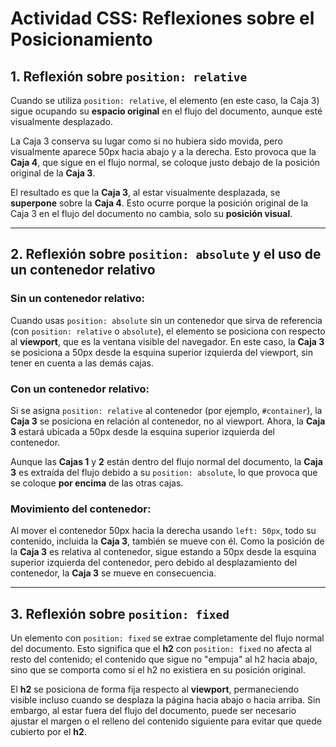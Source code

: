 # Actividad CSS: Reflexiones sobre el Posicionamiento

## 1. Reflexión sobre `position: relative`

Cuando se utiliza `position: relative`, el elemento (en este caso, la Caja 3) sigue ocupando su **espacio original** en el flujo del documento, aunque esté visualmente desplazado. 

La Caja 3 conserva su lugar como si no hubiera sido movida, pero visualmente aparece 50px hacia abajo y a la derecha. Esto provoca que la **Caja 4**, que sigue en el flujo normal, se coloque justo debajo de la posición original de la **Caja 3**.

El resultado es que la **Caja 3**, al estar visualmente desplazada, se **superpone** sobre la **Caja 4**. Esto ocurre porque la posición original de la Caja 3 en el flujo del documento no cambia, solo su **posición visual**.

---

## 2. Reflexión sobre `position: absolute` y el uso de un contenedor relativo

### Sin un contenedor relativo:
Cuando usas `position: absolute` sin un contenedor que sirva de referencia (con `position: relative` o `absolute`), el elemento se posiciona con respecto al **viewport**, que es la ventana visible del navegador. En este caso, la **Caja 3** se posiciona a 50px desde la esquina superior izquierda del viewport, sin tener en cuenta a las demás cajas.

### Con un contenedor relativo:
Si se asigna `position: relative` al contenedor (por ejemplo, `#container`), la **Caja 3** se posiciona en relación al contenedor, no al viewport. Ahora, la **Caja 3** estará ubicada a 50px desde la esquina superior izquierda del contenedor.

Aunque las **Cajas 1** y **2** están dentro del flujo normal del documento, la **Caja 3** es extraída del flujo debido a su `position: absolute`, lo que provoca que se coloque **por encima** de las otras cajas.

### Movimiento del contenedor:
Al mover el contenedor 50px hacia la derecha usando `left: 50px`, todo su contenido, incluida la **Caja 3**, también se mueve con él. Como la posición de la **Caja 3** es relativa al contenedor, sigue estando a 50px desde la esquina superior izquierda del contenedor, pero debido al desplazamiento del contenedor, la **Caja 3** se mueve en consecuencia.

---

## 3. Reflexión sobre `position: fixed`

Un elemento con `position: fixed` se extrae completamente del flujo normal del documento. Esto significa que el **h2** con `position: fixed` no afecta al resto del contenido; el contenido que sigue no "empuja" al h2 hacia abajo, sino que se comporta como si el h2 no existiera en su posición original.

El **h2** se posiciona de forma fija respecto al **viewport**, permaneciendo visible incluso cuando se desplaza la página hacia abajo o hacia arriba. Sin embargo, al estar fuera del flujo del documento, puede ser necesario ajustar el margen o el relleno del contenido siguiente para evitar que quede cubierto por el **h2**.

